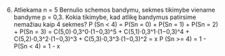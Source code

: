 6. Atliekama n = 5 Bernulio schemos bandymu, sekmes tikimybe viename bandyme p = 0,3.
Kokia tikimybe, kad atlikę bandymus patirsime nemažiau kaip 4 sekmes?
P (Sn < 4) = P(Sn = 0) + P(Sn = 1) + P(Sn = 2) + P(Sn = 3) = C(5,0)⋅0,3^0⋅(1−0,3)^5 + C(5,1)⋅0,3^1⋅(1−0,3)^4 + C(5,2)⋅0,3^2⋅(1−0,3)^3 + C(5,3)⋅0,3^3⋅(1−0,3)^2 = x
P (Sn >= 4) = 1 - P(Sn < 4) = 1 - x